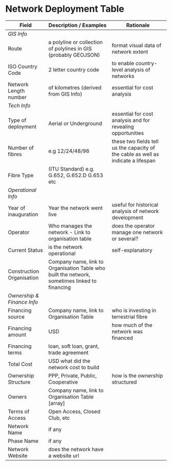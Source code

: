 Network Deployment Table
========================

| Field | Description / Examples | Rationale |
| --- | --- | --- |
|*GIS Info*|||		
|Route|a polyline or collection of polylines in GIS (probably GEOJSON)| format	visual data of network extent|
|ISO Country Code|	2 letter country code|	to enable country-level analysis of networks|
|Network Length	number| of kilometres (derived from GIS Info)|	essential for cost analysis|
|*Tech Info*		|||
|Type of deployment|Aerial or Underground|	essential for cost analysis and for revealing opportunities|
|Number of fibres|	e.g 12/24/48/96|	these two fields tell us the capacity of the cable as well as indicate a lifespan|
|Fibre Type| (ITU Standard)	e.g. G.652, G.652.D G.653 etc	||
|*Operational Info*		|||
|Year of inauguration|	Year the network went live|	useful for historical analysis of network development|
|Operator|	Who manages the network - Link to organisation table|	does the operator manage one network or several?|
|Current Status|	is the network operational|	self-explanatory|
|Construction Organisation|	Company name, link to Organisation Table	who built the network, sometimes linked to financing||
|*Ownership & Finance Info*		||
|Financing source|	Company name, link to Organisation Table	|who is investing in terrestrial fibre|
|Financing amount|	USD| 	how much of the network was financed|
|Financing terms|	loan, soft loan, grant, trade agreement	||
|Total Cost|USD 	what did the network cost to build||
|Ownership Structure|PPP, Private, Public, Cooperative|	how is the ownership structured|
|Owners |	Company name, link to Organisation Table [array]	||
|Terms of Access|	Open Access, Closed Club, etc	||
|Network Name|	if any	||
|Phase Name|	if any	||
|Network Website	|does the network have a website url||	self-explanatory
